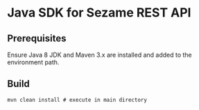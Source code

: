 # Java SDK for Sezame REST API

## Prerequisites

Ensure Java 8 JDK and Maven 3.x are installed and added to the environment path.

## Build

    mvn clean install # execute in main directory
